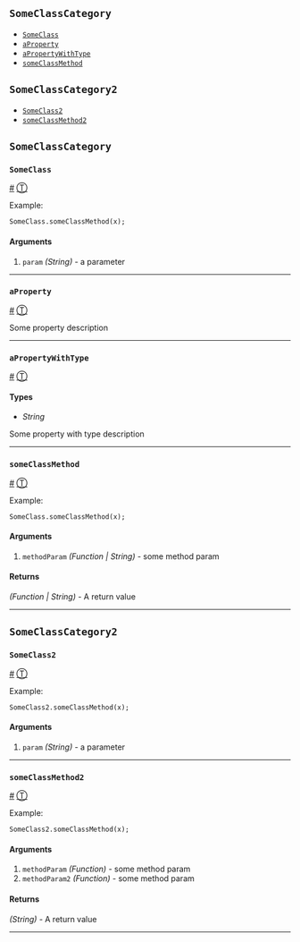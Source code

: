 ## `SomeClassCategory`

* [`SomeClass`][0]
* [`aProperty`][1]
* [`aPropertyWithType`][2]
* [`someClassMethod`][3]

## `SomeClassCategory2`

* [`SomeClass2`][4]
* [`someClassMethod2`][5]

## `SomeClassCategory`

### `SomeClass`

[\#][0] [Ⓣ][6]

Example:

    SomeClass.someClassMethod(x);
    

#### Arguments

1. `param` _(String)_ - a parameter

---

### `aProperty`

[\#][1] [Ⓣ][6]

Some property description

---

### `aPropertyWithType`

[\#][2] [Ⓣ][6]

#### Types

  * _String_

Some property with type description

---

### `someClassMethod`

[\#][3] [Ⓣ][6]

Example:

    SomeClass.someClassMethod(x);
    

#### Arguments

1. `methodParam` _(Function | String)_ - some method param

#### Returns  
  
_(Function | String)_ - A return value

---

## `SomeClassCategory2`

### `SomeClass2`

[\#][4] [Ⓣ][7]

Example:

    SomeClass2.someClassMethod(x);
    

#### Arguments

1. `param` _(String)_ - a parameter

---

### `someClassMethod2`

[\#][5] [Ⓣ][7]

Example:

    SomeClass2.someClassMethod(x);
    

#### Arguments

1. `methodParam` _(Function)_ - some method param
2. `methodParam2` _(Function)_ - some method param

#### Returns  
  
_(String)_ - A return value

---



[0]: #someclass
[1]: #aproperty
[2]: #apropertywithtype
[3]: #someclassmethod
[4]: #someclass2
[5]: #someclassmethod2
[6]: #someclasscategory
[7]: #someclasscategory2
